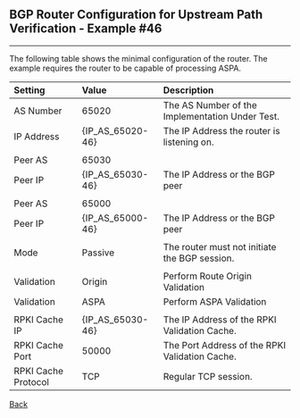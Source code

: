 ## BGP Router Configuration for Upstream Path Verification - Example #46
---
The following table shows the minimal configuration of the router. The example
requires the router to be capable of processing ASPA.

| Setting    | Value | Description                                             |
| :--------- | :---- | :------------------------------------------------------ | 
| AS Number  | 65020 |  The AS Number of the Implementation Under Test.        |
| IP Address | {IP_AS_65020-46} | The IP Address the router is listening on.   |
|            |       |                                                         |
| Peer AS    | 65030 |                                                         |
| Peer IP    | {IP_AS_65030-46} | The IP Address or the BGP peer               | 
|            |       |                                                         |
| Peer AS    | 65000 |                                                         |
| Peer IP    | {IP_AS_65000-46} | The IP Address or the BGP peer               | 
|            |       |                                                         |
| Mode       | Passive | The router must not initiate the BGP session.         |
|            |         |                                                       |
| Validation | Origin  | Perform Route Origin Validation                       |
| Validation | ASPA    | Perform ASPA Validation                               |
|            |         |                                                       |
| RPKI Cache IP | {IP_AS_65030-46} | The IP Address of the RPKI Validation Cache.|
| RPKI Cache Port | 50000 | The Port Address of the RPKI Validation Cache.     |
| RPKI Cache Protocol | TCP | Regular TCP session.                             |

[Back](exp46.README.tpl.md)
